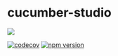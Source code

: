# cucumber-studio

![](https://avatars2.githubusercontent.com/u/320565?s=400&v=4)

[![codecov](https://codecov.io/gh/dmred/cucumber-studio/branch/master/graph/badge.svg)](https://codecov.io/gh/dmred/cucumber-studio) [![npm version](https://badge.fury.io/js/cucumber-studio.svg)](https://badge.fury.io/js/cucumber-studio)
